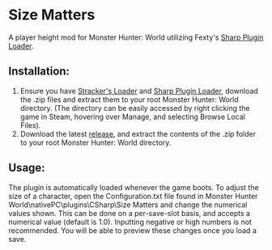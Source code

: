 # Size Matters
 A player height mod for Monster Hunter: World utilizing Fexty's [Sharp Plugin Loader](https://fexty12573.github.io/SharpPluginLoader/). 
## Installation:
 1. Ensure you have [Stracker's Loader](https://www.nexusmods.com/monsterhunterworld/mods/1982) and [Sharp Plugin Loader](https://fexty12573.github.io/SharpPluginLoader/Installation/), download the .zip files and extract them to your root Monster Hunter: World directory. (The directory can be easily accessed by right clicking the game in Steam, hovering over Manage, and selecting Browse Local Files).
 2. Download the latest [release](https://github.com/TreyR9/Size-Matters/releases), and extract the contents of the .zip folder to your root Monster Hunter: World directory.
## Usage:
 The plugin is automatically loaded whenever the game boots. To adjust the size of a character, open the Configuration.txt file found in Monster Hunter World\nativePC\plugins\CSharp\Size Matters and change the numerical values shown.
 This can be done on a per-save-slot basis, and accepts a numerical value (default is 1.0). Inputting negative or high numbers is not recommended.
 You will be able to preview these changes once you load a save.
 
